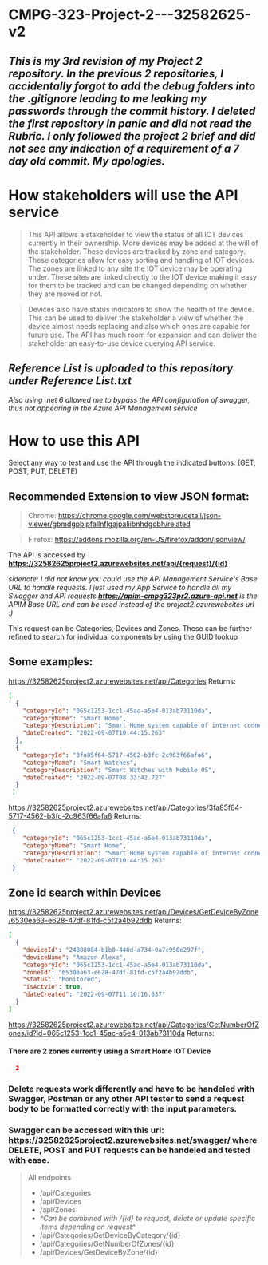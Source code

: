 # CMPG-323-Project-2---32582625-v2

## *This is my 3rd revision of my Project 2 repository. In the previous 2 repositories, I accidentally forgot to add the debug folders into the .gitignore leading to me leaking my passwords through the commit history. I deleted the first repository in panic and did not read the Rubric. I only followed the project 2 brief and did not see any indication of a requirement of a 7 day old commit. My apologies.*

##
# How stakeholders will use the API service
> This API allows a stakeholder to view the status of all IOT devices currently in their ownership. More devices may be added at the will of the stakeholder. These devices are tracked by zone and category. These categories allow for easy sorting and handling of IOT devices. The zones are linked to any site the IOT device may be operating under. These sites are linked directly to the IOT device making it easy for them to be tracked and can be changed depending on whether they are moved or not.

> Devices also have status indicators to show the health of the device. This can be used to deliver the stakeholder a view of whether the device almost needs replacing and also which ones are capable for furure use. The API has much room for expansion and can deliver the stakeholder an easy-to-use device querying API service.
## *Reference List is uploaded to this repository under **Reference List.txt***

*Also using .net 6 allowed me to bypass the API configuration of swagger, thus not appearing in the Azure API Management service*

# How to use this API

Select any way to test and use the API through the indicated buttons. (GET, POST, PUT, DELETE)

## Recommended Extension to view JSON format:
> Chrome: https://chrome.google.com/webstore/detail/json-viewer/gbmdgpbipfallnflgajpaliibnhdgobh/related

> Firefox: https://addons.mozilla.org/en-US/firefox/addon/jsonview/


The API is accessed by **https://32582625project2.azurewebsites.net/api/{request}/{id}**

*sidenote: I did not know you could use the API Management Service's Base URL to handle requests. I just used my App Service to handle all my Swagger and API requests.**https://apim-cmpg323pr2.azure-api.net** is the APIM Base URL and can be used instead of the project2.azurewebsites url :)*

This request can be Categories, Devices and Zones.
These can be further refined to search for individual components by using the GUID lookup

## Some examples:

https://32582625project2.azurewebsites.net/api/Categories
Returns:
```json
[
  {
    "categoryId": "065c1253-1cc1-45ac-a5e4-013ab73110da",
    "categoryName": "Smart Home",
    "categoryDescription": "Smart Home system capable of internet connectivity and voice commands",
    "dateCreated": "2022-09-07T10:44:15.263"
  },
  {
    "categoryId": "3fa85f64-5717-4562-b3fc-2c963f66afa6",
    "categoryName": "Smart Watches",
    "categoryDescription": "Smart Watches with Mobile OS",
    "dateCreated": "2022-09-07T08:33:42.727"
  }
 ]
```
https://32582625project2.azurewebsites.net/api/Categories/3fa85f64-5717-4562-b3fc-2c963f66afa6
Returns:
```json
 {
    "categoryId": "065c1253-1cc1-45ac-a5e4-013ab73110da",
    "categoryName": "Smart Home",
    "categoryDescription": "Smart Home system capable of internet connectivity and voice commands",
    "dateCreated": "2022-09-07T10:44:15.263"
 } 
```

## Zone id search within Devices
https://32582625project2.azurewebsites.net/api/Devices/GetDeviceByZone/6530ea63-e628-47df-81fd-c5f2a4b92ddb
Returns:
```json
[
  {
    "deviceId": "24808084-b1b0-440d-a734-0a7c950e297f",
    "deviceName": "Amazon Alexa",
    "categoryId": "065c1253-1cc1-45ac-a5e4-013ab73110da",
    "zoneId": "6530ea63-e628-47df-81fd-c5f2a4b92ddb",
    "status": "Monitored",
    "isActvie": true,
    "dateCreated": "2022-09-07T11:10:16.637"
  }
]
```
https://32582625project2.azurewebsites.net/api/Categories/GetNumberOfZones/id?id=065c1253-1cc1-45ac-a5e4-013ab73110da
Returns:
#### There are 2 zones currently using a Smart Home IOT Device
```json 
  2
```

### Delete requests work differently and have to be handeled with Swagger, Postman or any other API tester to send a request body to be formatted correctly with the input parameters.
### Swagger can be accessed with this url: https://32582625project2.azurewebsites.net/swagger/ where DELETE, POST and PUT requests can be handeled and tested with ease.

> All endpoints
> - /api/Categories
> - /api/Devices
> - /api/Zones
> - *^Can be combined with /{id} to request, delete or update specific items depending on request^*
> - /api/Categories/GetDeviceByCategory/{id}
> - /api/Categories/GetNumberOfZones/{id}
> - /api/Devices/GetDeviceByZone/{id}